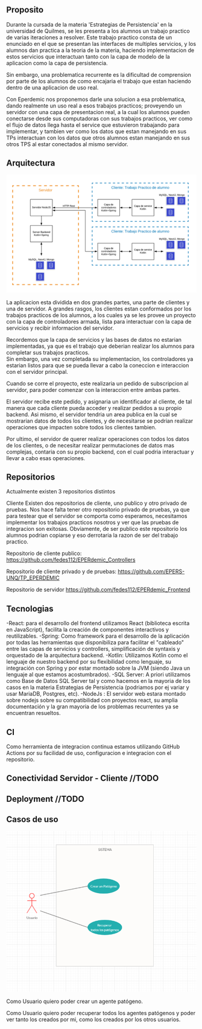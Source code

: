 ## Proposito

Durante la cursada de la materia 'Estrategias de Persistencia' en la universidad de Quilmes, se les presenta a los alumnos un trabajo practico de varias iteraciones a resolver.
Este trabajo practico consta de un enunciado en el que se presentan las interfaces de multiples servicios, y los alumnos dan practica a la teoria de la materia, haciendo
implementacion de estos servicios que interactuan tanto con la capa de modelo de la aplicacion como la capa de persistencia.

Sin embargo, una problematica recurrente es la dificultad de comprension por parte de los alumnos de como encajaria el trabajo que estan haciendo dentro de una aplicacion de uso real.

Con Eperdemic nos proponemos darle una solucion a esa problematica, dando realmente un uso real a esos trabajos practicos; proveyendo un servidor con una capa de presentacion real,
a la cual los alumnos pueden conectarse desde sus computadoras con sus trabajos practicos, ver como el flujo de datos llega hasta el service que estuvieron trabajando para implementar, 
y tambien ver como los datos que estan manejando en sus TPs interactuan con los datos que otros alumnos estan manejando en sus otros TPS al estar conectados al mismo servidor.

## Arquitectura 

<p align="center">
  <img src="Arquitectura.png" />
</p>

La aplicacion esta dividida en dos grandes partes, una parte de clientes y una de servidor.
A grandes rasgos,  los clientes estan conformados por los trabajos practicos de los alumnos, a los cuales ya se les provee un proyecto con la capa de controladores armada, lista para
interactuar con la capa de servicios y recibir informacion del servidor. 

Recordemos que la capa de servicios y las bases de datos no estarian implementadas, ya que es el trabajo que deberian realizar los alumnos para completar sus trabajos practicos.  
Sin embargo, una vez completada su implementacion, los controladores ya estarian listos para que se pueda llevar a cabo la coneccion e interaccion con el servidor principal.

Cuando se corre el proyecto, este realizaria un pedido de subscripcion al servidor, para poder comenzar con la interaccion entre ambas partes.

El servidor recibe este pedido, y asignaria un identificador al cliente, de tal manera que cada cliente pueda acceder y realizar pedidos a su propio backend.
Asi mismo, el servidor tendria un area publica en la cual se mostrarian datos de todos los clientes, y de necesitarse se podrian realizar operaciones que impacten sobre todos los clientes tambien.

Por ultimo, el servidor de querer realizar operaciones con todos los datos de los clientes, o de necesitar realizar permutaciones de datos mas complejas, contaria con su propio backend, con el cual podria interactuar
y llevar a cabo esas operaciones.


## Repositorios
Actualmente existen 3 repositorios distintos

Cliente
Existen dos repositorios de cliente, uno publico y otro privado de pruebas. Nos hace falta tener otro repositorio privado de pruebas, ya que para testear que el servidor se comporta
como esperamos, necesitamos implementar los trabajos practicos nosotros y ver que las pruebas de integracion son exitosas. Obviamente, de ser publico este repositorio los alumnos 
podrian copiarse y eso derrotaria la razon de ser del trabajo practico.

Repositorio de cliente publico:
https://github.com/fedes112/EPERdemic_Controllers

Repositorio de cliente privado y de pruebas:
https://github.com/EPERS-UNQ/TP_EPERDEMIC

Repositorio de servidor
https://github.com/fedes112/EPERdemic_Frontend


## Tecnologias

-React: para el desarrollo del frontend utilizamos React (biblioteca escrita en JavaScript), facilita la creación de componentes interactivos y reutilizables.
-Spring: Como framework para el desarrollo de la aplicación por todas las herramientas que disponibiliza para facilitar el "cableado" entre las capas de servicios y controllers, simplificación de syntaxis y orquestado de la arquitectura backend.
-Kotlin: Utilizamos Kotlin como el lenguaje de nuestro backend por su flexibilidad como lenguaje, su integración con Spring y por estar montado sobre la JVM (siendo Java un lenguaje al que estamos acostumbrados).
-SQL Server: A priori utilizamos como Base de Datos SQL Server tal y como hacemos en la mayoria de los casos en la materia Estrategias de Persistencia (podriamos por ej variar y usar MariaDB, Postgres, etc).
-NodeJs : El servidor web estara montado sobre nodejs sobre su compatibilidad con proyectos react, su amplia documentación y la gran mayoria de los problemas recurrentes ya se encuentran resueltos.

## CI 

Como herramienta de integracion continua estamos utilizando GitHub Actions por su facilidad de uso, configuracion e integracion con el repositorio.

## Conectividad Servidor - Cliente  //TODO

## Deployment //TODO

## Casos de uso

<p align="center">
  <img src="Casos_de_uso.png" />
</p>

Como Usuario quiero poder crear un agente patógeno.

Como Usuario quiero poder recuperar todos los agentes patógenos y poder ver tanto los creados por mi, como los creados por los otros usuarios.  

